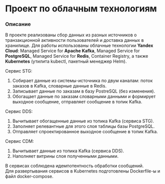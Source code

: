 # Проект по облачным технологиям

### Описание

В проекте реализованы сбор данных из разных источников о транзакционной активности пользователей и доставка данных в хранилище. Для работы использованы облачные технологии **Yandex Cloud**: Managed Service for **Apache Kafka**, Managed Service for **PostgreSQL**, Managed Service for **Redis**, Container Registry, а также **Kubernetes** (утилита kubectl, пакетный менеджер Helm).

Сервис STG:
1. Собирает данные из системы-источника по двум каналам: поток заказов в Kafka, словарные данные в Redis.
2. Записывает данные по заказам в базу PostreSQL (без изменения).
3. Обогащает данные по заказам словарными данными и формирует выходное сообщение, отправляет сообщение в топик Kafka.

Сервис DDS:
1. Вычитывает обогащенные данные из топика Kafka (сервиса STG).
2. Заполняет релевантные для этого слоя таблицы базы PostgreSQL.
3. Отправляет спроектированное выходное сообщение в топик Kafka.

Сервис CDM:
1. Вычитывает данные из топика Kafka (сервиса DDS).
2. Наполняет витрины слоя полученными данными.

В сервисах соблюдена идемпотентность обработки сообщений. <br>
Для развертывания сервисов в Kubernetes подготовлены Dockerfile-ы и файл docker-compose.